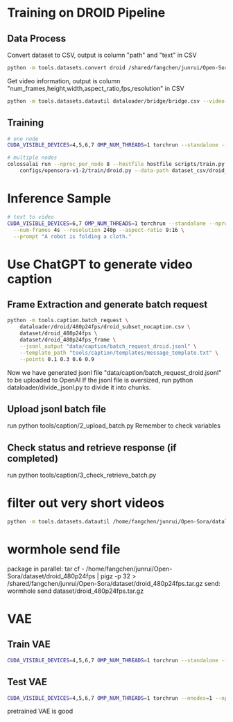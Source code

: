 # Training on DROID Pipeline

## Data Process
Convert dataset to CSV, output is column "path" and "text" in CSV
```bash
python -m tools.datasets.convert droid /shared/fangchen/junrui/Open-Sora/dataset/droid_480p3fps --output dataloader/480p3fps/droid_480p3fps.csv
```
Get video information, output is column "num_frames,height,width,aspect_ratio,fps,resolution" in CSV
```bash
python -m tools.datasets.datautil dataloader/bridge/bridge.csv --video-info
```

## Training
```bash
# one node
CUDA_VISIBLE_DEVICES=4,5,6,7 OMP_NUM_THREADS=1 torchrun --standalone --nproc_per_node 4 scripts/train.py configs/opensora-v1-2/train/droid.py --data-path dataloader/droid_docker.csv

# multiple nodes
colossalai run --nproc_per_node 8 --hostfile hostfile scripts/train.py \
    configs/opensora-v1-2/train/droid.py --data-path dataset_csv/droid_vinfo.csv --ckpt-path YOUR_PRETRAINED_CKPT
```


# Inference Sample
```bash
# text to video
CUDA_VISIBLE_DEVICES=6,7 OMP_NUM_THREADS=1 torchrun --standalone --nproc_per_node 2 scripts/inference.py configs/opensora-v1-2/inference/sample.py \
  --num-frames 4s --resolution 240p --aspect-ratio 9:16 \
  --prompt "A robot is folding a cloth."
```

# Use ChatGPT to generate video caption
## Frame Extraction and generate batch request
```bash
python -m tools.caption.batch_request \
    dataloader/droid/480p24fps/droid_subset_nocaption.csv \
    dataset/droid_480p24fps \
    dataset/droid_480p24fps_frame \
    --jsonl_output "data/caption/batch_request_droid.jsonl" \
    --template_path "tools/caption/templates/message_template.txt" \
    --points 0.1 0.3 0.6 0.9 
```
Now we have generated jsonl file "data/caption/batch_request_droid.jsonl" to be uploaded to OpenAI
If the jsonl file is oversized, run 
python dataloader/divide_jsonl.py 
to divide it into chunks.
## Upload jsonl batch file
run 
python tools/caption/2_upload_batch.py
Remember to check variables
## Check status and retrieve response (if completed)
run 
python tools/caption/3_check_retrieve_batch.py


# filter out very short videos
```bash
python -m tools.datasets.datautil /home/fangchen/junrui/Open-Sora/dataloader/droid_480p24fps_vinfo.csv --min_frame 12 --output /home/fangchen/junrui/Open-Sora/dataloader/droid.csv
```

# wormhole send file
package in parallel: 
tar cf - /home/fangchen/junrui/Open-Sora/dataset/droid_480p24fps | pigz -p 32 > /shared/fangchen/junrui/Open-Sora/dataset/droid_480p24fps.tar.gz
send: 
wormhole send dataset/droid_480p24fps.tar.gz

# VAE
## Train VAE
```bash
CUDA_VISIBLE_DEVICES=4,5,6,7 OMP_NUM_THREADS=1 torchrun --standalone --nproc_per_node=4 scripts/train_vae.py configs/vae/train/stage3.py --data-path dataloader/droid_docker.csv
```

## Test VAE
```bash
CUDA_VISIBLE_DEVICES=4,5,6,7 OMP_NUM_THREADS=1 torchrun --nnodes=1 --nproc_per_node=4 scripts/inference_vae.py configs/vae/inference/video.py --ckpt-path hpcai-tech/OpenSora-VAE-v1.2 --data-path dataloader/test_sample.csv --save-dir samples/vae_test_start
```

pretrained VAE is good
